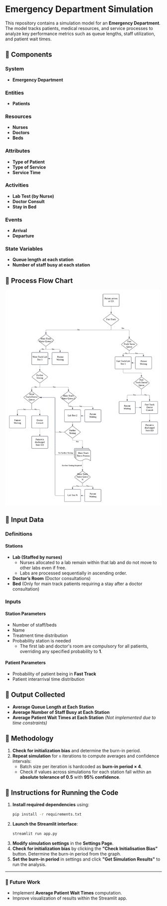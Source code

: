 # Emergency Department Simulation

This repository contains a simulation model for an **Emergency Department**. The model tracks patients, medical resources, and service processes to analyze key performance metrics such as queue lengths, staff utilization, and patient wait times.

## 📌 Components

### **System**
- **Emergency Department**

### **Entities**
- **Patients**

### **Resources**
- **Nurses**
- **Doctors**
- **Beds**

### **Attributes**
- **Type of Patient**
- **Type of Service**
- **Service Time**

### **Activities**
- **Lab Test (by Nurse)**
- **Doctor Consult**
- **Stay in Bed**

### **Events**
- **Arrival**
- **Departure**

### **State Variables**
- **Queue length at each station**
- **Number of staff busy at each station**

## 📌 Process Flow Chart
![Simulation Flowchart](images/process_flowchart.png)

## 📌 Input Data

### **Definitions**
#### **Stations**
- **Lab (Staffed by nurses)**
  - Nurses allocated to a lab remain within that lab and do not move to other labs even if free.
  - Labs are processed sequentially in ascending order.
- **Doctor’s Room** (Doctor consultations)
- **Bed** (Only for main track patients requiring a stay after a doctor consultation)

### **Inputs**
#### **Station Parameters**
- Number of staff/beds
- Name
- Treatment time distribution
- Probability station is needed
  - The first lab and doctor's room are compulsory for all patients, overriding any specified probability to **1**.

#### **Patient Parameters**
- Probability of patient being in **Fast Track**
- Patient interarrival time distribution

## 📌 Output Collected
- **Average Queue Length at Each Station**
- **Average Number of Staff Busy at Each Station**
- **Average Patient Wait Times at Each Station** *(Not implemented due to time constraints)*

## 📌 Methodology

1. **Check for initialization bias** and determine the burn-in period.
2. **Repeat simulation** for `n` iterations to compute averages and confidence intervals:
   - Batch size per iteration is hardcoded as **burn-in period × 4**.
   - Check if values across simulations for each station fall within an **absolute tolerance of 0.5** with **95% confidence**.

## 📌 Instructions for Running the Code

1. **Install required dependencies** using:
   ```sh
   pip install -r requirements.txt
   ```
2. **Launch the Streamlit interface**:
   ```sh
   streamlit run app.py
   ```
3. **Modify simulation settings** in the **Settings Page**.
4. **Check for initialization bias** by clicking the **"Check Initialisation Bias"** button. Determine the burn-in period from the graph.
5. **Set the burn-in period** in settings and click **"Get Simulation Results"** to run the analysis.

---

### 📌 Future Work
- Implement **Average Patient Wait Times** computation.
- Improve visualization of results within the Streamlit app.